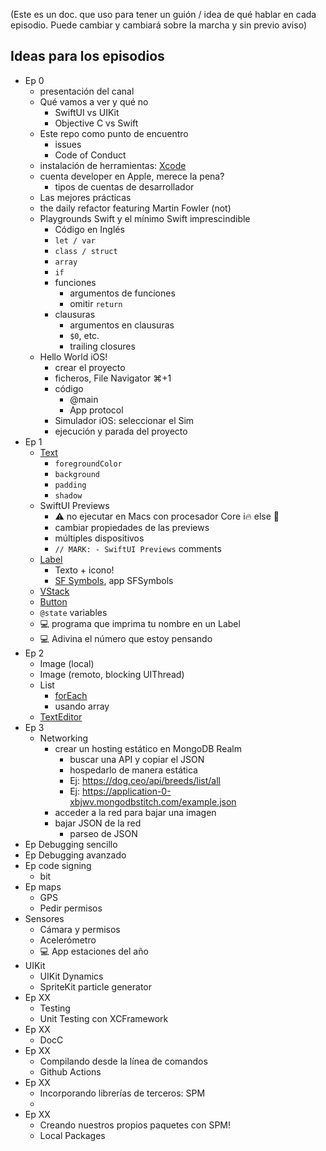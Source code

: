 (Este es un doc. que uso para tener un guión / idea de qué hablar en cada episodio. Puede cambiar y cambiará sobre la marcha y sin previo aviso)

## Ideas para los episodios

- Ep 0
    - presentación del canal
    - Qué vamos a ver y qué no
        - SwiftUI vs UIKit
        - Objective C vs Swift
    - Este repo como punto de encuentro
        - issues
        - Code of Conduct
    - instalación de herramientas: [Xcode](https://developer.apple.com/xcode/)
    - cuenta developer en Apple, merece la pena?
        - tipos de cuentas de desarrollador
    - Las mejores prácticas
    - the daily refactor featuring Martin Fowler (not)
    - Playgrounds Swift y el mínimo Swift imprescindible
        - Código en Inglés
        - `let / var`
        - `class / struct`
        - `array`
        - `if`
        - funciones
            - argumentos de funciones
            - omitir `return`
        - clausuras
            - argumentos en clausuras
            - `$0`, etc.
            - trailing closures
    - Hello World iOS!
        - crear el proyecto
        - ficheros, File Navigator ⌘+1
        - código
            - @main
            - App protocol
        - Simulador iOS: seleccionar el Sim
        - ejecución y parada del proyecto
- Ep 1
    - [Text](https://developer.apple.com/documentation/swiftui/text)
        - `foregroundColor`
        - `background`
        - `padding`
        - `shadow`
    - SwiftUI Previews
        - ⚠️ no ejecutar en Macs con procesador Core i🔥 else 🚁
        - cambiar propiedades de las previews
        - múltiples dispositivos
        - `// MARK: - SwiftUI Previews` comments
    - [Label](https://developer.apple.com/documentation/swiftui/label) 
        - Texto + icono!
        - [SF Symbols](https://developer.apple.com/design/human-interface-guidelines/sf-symbols/overview/), app SFSymbols
    - [VStack](https://developer.apple.com/documentation/swiftui/vstack)
    - [Button](https://developer.apple.com/documentation/swiftui/button)
    - `@state` variables
    - 💻 programa que imprima tu nombre en un Label
    - 💻 Adivina el número que estoy pensando
- Ep 2
    - Image (local)
    - Image (remoto, blocking UIThread)
    - List
        - [forEach](https://developer.apple.com/documentation/swiftui/foreach)
        - usando array
    - [TextEditor](https://developer.apple.com/documentation/swiftui/texteditor)
- Ep 3
    - Networking
        - crear un hosting estático en MongoDB Realm
            - buscar una API y copiar el JSON
            - hospedarlo de manera estática
            - Ej: https://dog.ceo/api/breeds/list/all
            - Ej: https://application-0-xbjwv.mongodbstitch.com/example.json
        - acceder a la red para bajar una imagen
        - bajar JSON de la red
            - parseo de JSON
- Ep Debugging sencillo
- Ep Debugging avanzado
- Ep code signing
    - bit
- Ep maps
    - GPS
    - Pedir permisos
- Sensores
    - Cámara y permisos
    - Acelerómetro
    - 💻 App estaciones del año
- UIKit 
    - UIKit Dynamics
    - SpriteKit particle generator
- Ep XX
    - Testing
    - Unit Testing con XCFramework
- Ep XX
    - DocC
- Ep XX
    - Compilando desde la línea de comandos
    - Github Actions
- Ep XX
    - Incorporando librerías de terceros: SPM
    - 
- Ep XX
    - Creando nuestros propios paquetes con SPM!
    - Local Packages


